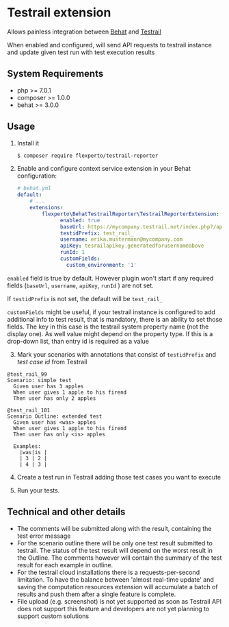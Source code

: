 # Testrail extension

Allows painless integration between [Behat](https://behat.org/) and [Testrail](http://www.gurock.com/testrail/)

When enabled and configured, will send API requests to testrail instance and update given test run with test execution results

## System Requirements

- php >= 7.0.1
- composer >= 1.0.0
- behat >= 3.0.0

## Usage

1. Install it
    ```bash
    $ composer require flexperto/testrail-reporter
    ```

2. Enable and configure context service extension in your Behat configuration:
    
    ```yaml
    # behat.yml
    default:
        # ...
        extensions:
            flexperto\BehatTestrailReporter\TestrailReporterExtension:
                  enabled: true
                  baseUrl: https://mycompany.testrail.net/index.php?/api/v2
                  testidPrefix: test_rail_
                  username: erika.mustermann@mycompany.com
                  apiKey: tesrailapikey.generatedforusernameabove
                  runId: 1
                  customFields:
                    custom_environment: '1'   
    ```
    
`enabled` field is true by default. However plugin won't start if any required fields (`baseUrl`, `username`, `apiKey`, `runId` ) are not set.

If `testidPrefix` is not set, the default will be `test_rail_`

`customFields` might be useful, if your testrail instance is configured to add additional info to test result, that is mandatory, there is an ability to set those fields.
The key in this case is the testrail system property name (not the display one). As well value might depend on the property type. 
If this is a drop-down list, than entry id is required as a value

3. Mark your scenarios with annotations that consist of `testidPrefix` and _test case id_ from Testrail

```
@test_rail_99
Scenario: simple test
  Given user has 3 apples
  When user gives 1 apple to his firend
  Then user has only 2 apples
  
@test_rail_101
Scenario Outline: extended test
  Given user has <was> apples
  When user gives 1 apple to his firend
  Then user has only <is> apples
  
  Examples:
    |was|is |
    | 3 | 2 |
    | 4 | 3 |
```

4. Create a test run in Testrail adding those test cases you want to execute

5. Run your tests.



## Technical and other details
- The comments will be submitted along with the result, containing the test error message
- For the scenario outline there will be only one test result submitted to testrail. The status of the test result will depend on the worst result in the Outline. The comments however will contain the summary of the test result for each example in outline.
- For the testrail cloud installations there is a requests-per-second limitation. To have the balance between 'almost real-time update' and saving the computation resources extension will accumulate a batch of results and push them after a single feature is complete.
- File upload (e.g. screenshot) is not yet supported as soon as Testrail API does not support this feature and developers are not yet planning to support custom solutions
